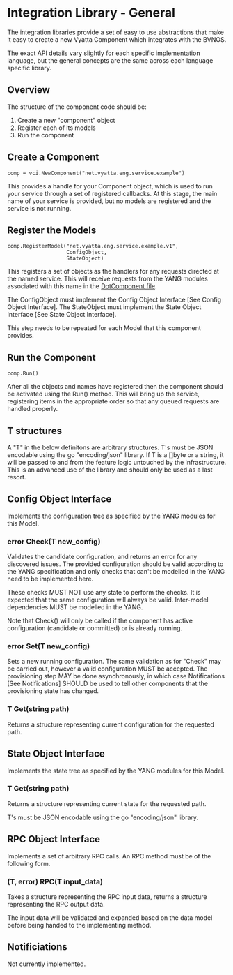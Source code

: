 Integration Library - General
=============================
The integration libraries provide a set of easy to use abstractions that make
it easy to create a new Vyatta Component which integrates with the BVNOS.

The exact API details vary slightly for each specific implementation language,
but the general concepts are the same across each language specific library.


Overview
--------
The structure of the component code should be:

1. Create a new "component" object
1. Register each of its models
1. Run the component


Create a Component
------------------
```
comp = vci.NewComponent("net.vyatta.eng.service.example")
```

This provides a handle for your Component object, which is used to run your
service through a set of registered callbacks. At this stage, the main name of
your service is provided, but no models are registered and the service is not
running.


Register the Models
-------------------
```
comp.RegisterModel("net.vyatta.eng.service.example.v1",
                   ConfigObject,
                   StateObject)
```

This registers a set of objects as the handlers for any requests directed at
the named service. This will receive requests from the YANG modules associated
with this name in the [DotComponent file](DotComponent.md).

The ConfigObject must implement the Config Object Interface [See Config Object
Interface].
The StateObject must implement the State Object Interface [See State Object
Interface].

This step needs to be repeated for each Model that this component provides.


Run the Component
-----------------
```
comp.Run()
```

After all the objects and names have registered then the component should be
activated using the Run() method. This will bring up the service, registering
items in the appropriate order so that any queued requests are handled
properly.

T structures
------------
A "T" in the below definitons are arbitrary structures.  T's must be
JSON encodable using the go "encoding/json" library. If T is a []byte
or a string, it will be passed to and from the feature logic untouched
by the infrastructure. This is an advanced use of the library and
should only be used as a last resort.

Config Object Interface
-----------------------
Implements the configuration tree as specified by the YANG modules for this
Model.

### error Check(T new_config)
Validates the candidate configuration, and returns an error for any
discovered issues. The provided configuration should be valid
according to the YANG specification and only checks that can't be
modelled in the YANG need to be implemented here.

These checks MUST NOT use any state to perform the checks. It is
expected that the same configuration will always be valid. Inter-model
dependencies MUST be modelled in the YANG.

Note that Check() will only be called if the component has active
configuration (candidate or committed) or is already running.

### error Set(T new_config)
Sets a new running configuration. The same validation as for "Check"
may be carried out, however a valid configuration MUST be
accepted. The provisioning step MAY be done asynchronously, in which
case Notifications [See Notifications] SHOULD be used to tell other
components that the provisioning state has changed.


### T Get(string path)
Returns a structure representing current configuration for the
requested path.


State Object Interface
----------------------
Implements the state tree as specified by the YANG modules for this
Model.

### T Get(string path)
Returns a structure representing current state for the requested path.

T's must be JSON encodable using the go "encoding/json" library.


RPC Object Interface
--------------------
Implements a set of arbitrary RPC calls. An RPC method must be of the
following form.

### (T, error) RPC(T input_data)
Takes a structure representing the RPC input data, returns a structure
representing the RPC output data.

The input data will be validated and expanded based on the data model
before being handed to the implementing method.


Notificiations
--------------
Not currently implemented.
